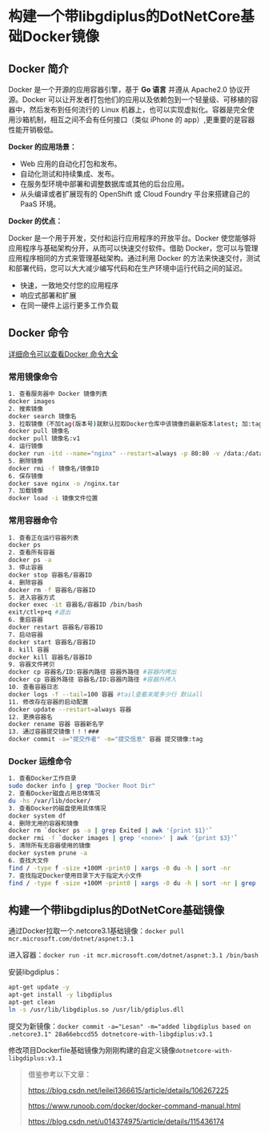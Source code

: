 # 构建一个带libgdiplus的DotNetCore基础Docker镜像


## Docker 简介

Docker 是一个开源的应用容器引擎，基于 **Go 语言** 并遵从 Apache2.0 协议开源。Docker 可以让开发者打包他们的应用以及依赖包到一个轻量级、可移植的容器中，然后发布到任何流行的 Linux 机器上，也可以实现虚拟化。容器是完全使用沙箱机制，相互之间不会有任何接口（类似 iPhone 的 app）,更重要的是容器性能开销极低。

**Docker 的应用场景：**

- Web 应用的自动化打包和发布。
- 自动化测试和持续集成、发布。
- 在服务型环境中部署和调整数据库或其他的后台应用。
- 从头编译或者扩展现有的 OpenShift 或 Cloud Foundry 平台来搭建自己的 PaaS 环境。

**Docker 的优点：**

Docker 是一个用于开发，交付和运行应用程序的开放平台。Docker 使您能够将应用程序与基础架构分开，从而可以快速交付软件。借助 Docker，您可以与管理应用程序相同的方式来管理基础架构。通过利用 Docker 的方法来快速交付，测试和部署代码，您可以大大减少编写代码和在生产环境中运行代码之间的延迟。

- 快速，一致地交付您的应用程序
- 响应式部署和扩展
- 在同一硬件上运行更多工作负载

## Docker 命令

[详细命令可以查看Docker 命令大全](https://www.runoob.com/docker/docker-command-manual.html)

### 常用镜像命令

```bash
1. 查看服务器中 Docker 镜像列表
docker images
2. 搜索镜像
docker search 镜像名
3. 拉取镜像（不加tag(版本号)就默认拉取Docker仓库中该镜像的最新版本latest; 加:tag则是拉取指定版本）
docker pull 镜像名
docker pull 镜像名:v1
4. 运行镜像
docker run -itd --name="nginx" --restart=always -p 80:80 -v /data:/data nginx:latest
5. 删除镜像
docker rmi -f 镜像名/镜像ID
6. 保存镜像
docker save nginx -o /nginx.tar
7. 加载镜像
docker load -i 镜像文件位置
```

### 常用容器命令

```bash
1. 查看正在运行容器列表
docker ps
2. 查看所有容器
docker ps -a
3. 停止容器
docker stop 容器名/容器ID
4. 删除容器
docker rm -f 容器名/容器ID
5. 进入容器方式
docker exec -it 容器名/容器ID /bin/bash
exit/ctl+p+q #退出
6. 重启容器
docker restart 容器名/容器ID
7. 启动容器
docker start 容器名/容器ID
8. kill 容器
docker kill 容器名/容器ID
9. 容器文件拷贝
docker cp 容器名/ID:容器内路径 容器外路径 #容器内拷出
docker cp 容器外路径 容器名/ID:容器内路径 #容器外拷入
10. 查看容器日志
docker logs -f --tail=100 容器 #tail查看末尾多少行 默认all
11. 修改存在容器的启动配置
docker update --restart=always 容器
12. 更换容器名
docker rename 容器 容器新名字
13. 通过容器提交镜像！！！###
docker commit -a="提交作者" -m="提交信息" 容器 提交镜像:tag
```

### Docker 运维命令

```bash
1. 查看Docker工作目录
sudo docker info | grep "Docker Root Dir"
2. 查看Docker磁盘占用总体情况
du -hs /var/lib/docker/
3. 查看Docker的磁盘使用具体情况
docker system df
4. 删除无用的容器和镜像
docker rm `docker ps -a | grep Exited | awk '{print $1}'`
docker rmi -f `docker images | grep '<none>' | awk '{print $3}'`
5. 清除所有无容器使用的镜像
docker system prune -a
6. 查找大文件
find / -type f -size +100M -print0 | xargs -0 du -h | sort -nr
7. 查找指定Docker使用目录下大于指定大小文件
find / -type f -size +100M -print0 | xargs -0 du -h | sort -nr | grep '/var/lib/docker/overlap2/*'
```

## 构建一个带libgdiplus的DotNetCore基础镜像

通过Docker拉取一个.netcore3.1基础镜像：`docker pull mcr.microsoft.com/dotnet/aspnet:3.1`

进入容器：`docker run -it mcr.microsoft.com/dotnet/aspnet:3.1 /bin/bash `

安装libgdiplus：

```bash
apt-get update -y
apt-get install -y libgdiplus
apt-get clean
ln -s /usr/lib/libgdiplus.so /usr/lib/gdiplus.dll
```

提交为新镜像：`docker commit -a="Lesan" -m="added libgdiplus based on .netcore3.1" 28a66ebccd55 dotnetcore-with-libgdiplus:v3.1`

修改项目Dockerfile基础镜像为刚刚构建的自定义镜像`dotnetcore-with-libgdiplus:v3.1`



> 借鉴参考以下文章：
>
> https://blog.csdn.net/leilei1366615/article/details/106267225
>
> https://www.runoob.com/docker/docker-command-manual.html
>
> https://blog.csdn.net/u014374975/article/details/115436174


